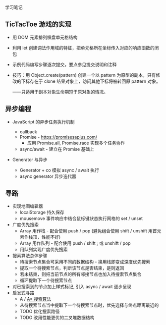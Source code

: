学习笔记

## TicTacToe 游戏的实现

- 用 DOM 元素排列棋盘单元格结构

- 利用 let 创建词法作用域的特征，把单元格所在坐标传入对应的响应函数的闭包

- 示例代码编写步骤逐次提交，要点参见提交说明和注释

- 技巧：用 Object.create(pattern) 创建一个以 pattern 为原型的副本，只有修改的下标存在于 clone 结果对象上，访问其他下标将被转回原 pattern 对象。

  ——只适用于副本对象生命期短于原对象的情况。

## 异步编程

- JavaScript 的异步任务执行机制

  - callback
  - Promise - https://promisesaplus.com/
    - 应用 Promise.all, Promise.race 实现多个任务协作
  - async/await - 建立在 Promise 基础上

- Generator 与异步
  - Generator + co 模拟 async / await 执行
  - async generator 异步迭代器

## 寻路

- 实现地图编辑器
  - localStorage 持久保存
  - mousemove 事件响应中结合鼠标键状态执行网格的 set / unset
- 广度优先搜索
  - Array 用作栈 - 配合使用 push / pop (避免组合使用 shift / unshift 用首元素作栈顶，性能不好)
  - Array 用作队列 - 配合使用 push / shift ; 或 unshift / pop
  - 用队列实现广度优先搜索
- 搜索算法总体步骤
  - 待搜索节点集合可采用不同的数据结构 - 换用栈即变成深度优先搜索
  - 提取一个待搜索节点，判断该节点是否结束，是则返回
  - 若未结束，则把当前节点的所有邻接节点也加入待搜索节点集合
  - 循环提取下一个待搜索节点
- 对已搜索到的节点加上样式标记, 引入 async / await 逐步呈现
- 启发式寻路
  - A / [A\* 搜索算法](https://en.wikipedia.org/wiki/A*_search_algorithm)
  - 从待搜索节点当中提取下一个待搜索节点时，优先选择与终点距离最近的
  - TODO 优化搜索路径
  - TODO 改用性能更优的二叉堆数据结构
